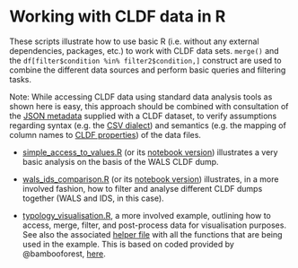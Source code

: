 # Working with CLDF data in R

These scripts illustrate how to use basic R (i.e. without any external dependencies, packages, etc.) to work with CLDF data sets. `merge()` and the `df[filter$condition %in% filter2$condition,]` construct are used to combine the different data sources and perform basic queries and filtering tasks.

Note: While accessing CLDF data using standard data analysis tools as shown here is easy, this approach should be combined with consultation of the [JSON metadata](https://github.com/cldf/cldf/blob/master/README.md#cldf-metadata-file) supplied with a CLDF dataset, to verify assumptions regarding syntax (e.g. the [CSV dialect](https://www.w3.org/TR/2015/REC-tabular-metadata-20151217/#dialect-descriptions)) and semantics (e.g. the mapping of column names to [CLDF properties](http://cldf.clld.org/v1.0/terms.rdf)) of the data files.

- [simple_access_to_values.R](https://github.com/cldf/cookbook/blob/master/recipes/cldf_r/simple_access_to_values.R) (or its [notebook version](https://github.com/cldf/cookbook/blob/master/recipes/cldf_r/simple_access_to_values.ipynb)) illustrates a very basic analysis on the basis of the WALS CLDF dump.

- [wals_ids_comparison.R](https://github.com/cldf/cookbook/blob/master/recipes/cldf_r/wals_ids_comparison.R) (or its [notebook version](https://github.com/cldf/cookbook/blob/master/recipes/cldf_r/wals_ids_comparison.ipynb)) illustrates, in a more involved fashion, how to filter and analyse different CLDF dumps together (WALS and IDS, in this case).

- [typology_visualisation.R](https://github.com/cldf/cookbook/blob/master/recipes/cldf_r/typology_visualisation.R), a more involved example, outlining how to access, merge, filter, and post-process data for visualisation purposes. See also the associated [helper file](https://github.com/cldf/cookbook/blob/master/recipes/cldf_r/visualisation_helper.R) with all the functions that are being used in the example. This is based on coded provided by @bambooforest, [here](https://github.com/bambooforest/visualizing-typology-data/blob/master/procedure.R).
